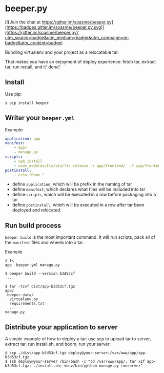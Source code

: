 # beeper.py

[![Join the chat at https://gitter.im/soasme/beeper.py](https://badges.gitter.im/soasme/beeper.py.svg)](https://gitter.im/soasme/beeper.py?utm_source=badge&utm_medium=badge&utm_campaign=pr-badge&utm_content=badge)

Bundling virtualenv and your project as a relocatable tar.

That makes you have an enjoyment of deploy experience: fetch tar, extract tar, run install, and it' done!

## Install

Use pip:

    $ pip install beeper

## Writer your `beeper.yml`

Example:

```yaml
application: app
manifest:
    - app/
    - manage.py
scripts:
    - npm install
    - node_modules/fis/bin/fis release -r app/frontend/  -f app/frontend/fis-conf.js -mpod ./app
postinstall:
    - echo "Done."
```

* define `application`, which will be prefix in the naming of tar
* define `manifest`, which declares what files will be included into tar
* define `scripts`, which will be executed in a row before packaging into a tar
* define `postinstall`, which will be executed in a row after tar been deployed and relocated.

## Run build process

`beeper build` is the most important command. It will run scripts, pack all of the `manifest` files and wheels into a tar.

Example

```
$ ls
app  beeper.yml manage.py

$ beeper build --version b3d53cf
...

$ tar -tzvf dist/app-b3d53cf.tgz
app/
.beeper-data/
  virtualenv.py
  requirements.txt
  ...
manage.py
```

## Distribute your application to server

A simple example of how to deploy a tar: use scp to upload tar to server, extract tar, run install.sh, and boom, run your server:

```
$ scp ./dist/app-b3d53cf.tgz deploy@your-server:/var/www/app/app-b3d53cf.tgz
$ ssh deploy@your-server /bin/bash -c "cd /var/www/app/; tar xzf app-b3d53cf.tgz; ./install.sh; venv/bin/python manage.py runserver"
```
